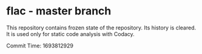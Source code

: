 # flac - master branch

This repository contains frozen state of the repository.
Its history is cleared. It is used only for static code
analysis with Codacy.

Commit Time: 1693812929